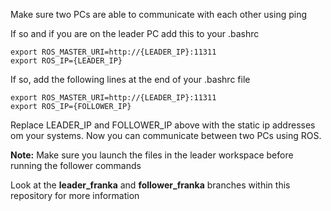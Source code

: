 Make sure two PCs are able to communicate with each other using ping



If so and if you are on the leader PC add this to your .bashrc

```
export ROS_MASTER_URI=http://{LEADER_IP}:11311
export ROS_IP={LEADER_IP}
```

If so, add the following lines at the end of your .bashrc file

```
export ROS_MASTER_URI=http://{LEADER_IP}:11311
export ROS_IP={FOLLOWER_IP}
```

Replace LEADER_IP and FOLLOWER_IP above with the static ip addresses om your systems.
Now you can communicate between two PCs using ROS.

**Note:** Make sure you launch the files in the leader workspace before running the follower commands

Look at the **leader_franka** and **follower_franka** branches within this repository for more information

